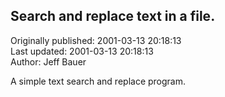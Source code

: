 ## Search and replace text in a file.  
Originally published: 2001-03-13 20:18:13  
Last updated: 2001-03-13 20:18:13  
Author: Jeff Bauer  
  
A simple text search and replace program.